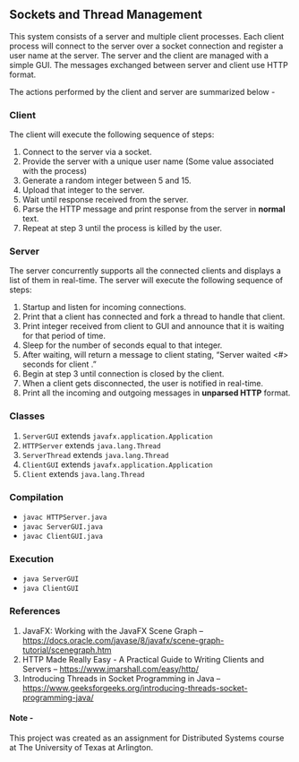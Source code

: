 ## Sockets and Thread Management

This  system consists of a server and multiple client processes. Each client process will connect to the server over a socket connection and register a user name at the server.
The server and the client are managed with a simple GUI. The messages exchanged between server and client use HTTP format.

The actions performed by the client and server are summarized below -

### Client

The client will execute the following sequence of steps:
1. Connect to the server via a socket.
2. Provide the server with a unique user name (Some value associated with the process)
3. Generate a random integer between 5 and 15.
4. Upload that integer to the server.
5. Wait until response received from the server.
6. Parse the HTTP message and print response from the server in **normal** text.
7. Repeat at step 3 until the process is killed by the user.

### Server

The server concurrently supports all the connected clients and displays a list of them in real-time. The server will execute the following sequence of steps:
1. Startup and listen for incoming connections.
2. Print that a client has connected and fork a thread to handle that client.
3. Print integer received from client to GUI and announce that it is waiting for that period of time.
4. Sleep for the number of seconds equal to that integer.
5. After waiting, will return a message to client stating, “Server waited <#> seconds for client <name>.”
6. Begin at step 3 until connection is closed by the client.
7. When a client gets disconnected, the user is notified in real-time.
8. Print all the incoming and outgoing messages in **unparsed HTTP** format.

### Classes
1. `ServerGUI` extends `javafx.application.Application`
2. `HTTPServer` extends `java.lang.Thread`
3. `ServerThread` extends `java.lang.Thread`
4. `ClientGUI` extends `javafx.application.Application`
5. `Client` extends `java.lang.Thread`


### Compilation  

- `javac HTTPServer.java`   
- `javac ServerGUI.java`   
- `javac ClientGUI.java`

### Execution
- `java ServerGUI`
- `java ClientGUI`

### References

1. JavaFX: Working with the JavaFX Scene Graph – https://docs.oracle.com/javase/8/javafx/scene-graph-tutorial/scenegraph.htm
2. HTTP Made Really Easy - A Practical Guide to Writing Clients and Servers – https://www.jmarshall.com/easy/http/
3. Introducing Threads in Socket Programming in Java – https://www.geeksforgeeks.org/introducing-threads-socket-programming-java/


#### Note -
This project was created as an assignment for Distributed Systems course at The University of Texas at Arlington.
